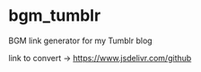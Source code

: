 # bgm_tumblr
BGM link generator for my Tumblr blog

link to convert -> https://www.jsdelivr.com/github
